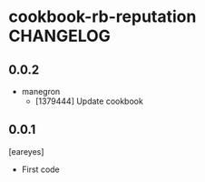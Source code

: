 cookbook-rb-reputation CHANGELOG
===============

## 0.0.2

  - manegron
    - [1379444] Update cookbook

0.0.1
-----
[eareyes]
- First code
